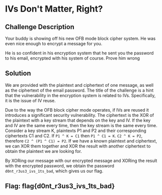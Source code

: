 # IVs Don't Matter, Right?

## Challenge Description

Your buddy is showing off his new OFB mode block cipher system. He was even nice enough to encrypt a message for you.

He is so confident in his encryption system that he sent you the password to his email, encrypted with his system of course. Prove him wrong

## Solution

We are provided with the plaintext and ciphertext of one message, as well as the ciphertext of the email password. The title of the challenge is a hint that the vulnerability in the encryption system is related to IVs. Specifically, it is the issue of IV reuse.

Due to the way the OFB block cipher mode operates, if IVs are reused it introduces a significant security vulnerability. The ciphertext is the XOR of the plaintext with a key stream that depends on the key and IV. If the key and IV are the same every time, then the key stream is the same every time. Consider a key stream K, plaintexts P1 and P2 and their corresponding ciphertexts C1 and C2. If `P1 ^ K = C1` then `P1 ^ C1 = K`. `C2 ^ K = P2`, therefore `C2 ^ (P1 ^ C1) = P2`. If we have a known plaintext and ciphertext, we can XOR them together and XOR the result with another ciphertext to obtain the plaintext we are looking for.

By XORing our message with our encrypted message and XORing the result with the encrypted password, we obtain the password `d0nt_r3us3_ivs_1ts_bad`, which gives us our flag.

## Flag: flag{d0nt_r3us3_ivs_1ts_bad}
